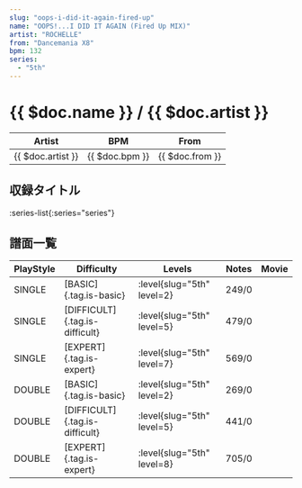 ```yaml
---
slug: "oops-i-did-it-again-fired-up"
name: "OOPS!...I DID IT AGAIN (Fired Up MIX)"
artist: "ROCHELLE"
from: "Dancemania X8"
bpm: 132
series:
  - "5th"
---
```


# {{ $doc.name }} / {{ $doc.artist }}

|Artist|BPM|From|
|------|---|----|
|{{ $doc.artist }}|{{ $doc.bpm }}|{{ $doc.from }}|

## 収録タイトル

:series-list{:series="series"}

## 譜面一覧

|PlayStyle|Difficulty|Levels|Notes|Movie|
|---------|----------|------|-----|-----|
|SINGLE|[BASIC]{.tag.is-basic}|:level{slug="5th" level=2}|249/0||
|SINGLE|[DIFFICULT]{.tag.is-difficult}|:level{slug="5th" level=5}|479/0||
|SINGLE|[EXPERT]{.tag.is-expert}|:level{slug="5th" level=7}|569/0||
|DOUBLE|[BASIC]{.tag.is-basic}|:level{slug="5th" level=2}|269/0||
|DOUBLE|[DIFFICULT]{.tag.is-difficult}|:level{slug="5th" level=5}|441/0||
|DOUBLE|[EXPERT]{.tag.is-expert}|:level{slug="5th" level=8}|705/0||
